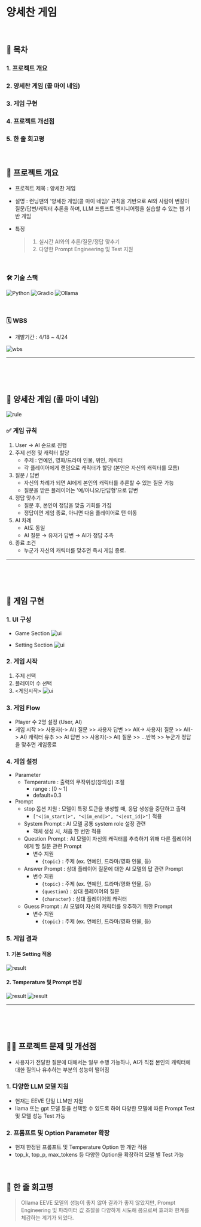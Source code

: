 # 양세찬 게임

<br/>

## 📖 목차
### 1. 프로젝트 개요
### 2. 양세찬 게임 (콜 마이 네임)
### 3. 게임 구현
### 4. 프로젝트 개선점
### 5. 한 줄 회고평
<br/>



## 🔖 프로젝트 개요
- 프로젝트 제목 : 양세찬 게임

- 설명 : 런닝맨의 '양세찬 게임(콜 마이 네임)' 규칙을 기반으로 AI와 사람이 번갈아 질문/답변/캐릭터 추론을 하며, LLM 프롬프트 엔지니어링을 실습할 수 있는 웹 기반 게임

- 특징
    > 1. 실시간 AI와의 추론/질문/정답 맞추기
    > 2. 다양한 Prompt Engineering 및 Test 지원

<br/>

### 🛠 기술 스택
![Python](https://img.shields.io/badge/Language-Python-blue)
![Gradio](https://img.shields.io/badge/UI-Gradio-yellow)
![Ollama](https://img.shields.io/badge/Ollama-EEVE_Korean_10.8B_v1.0-brown)

<br/>

### 🗓️ WBS
- 개발기간 : 4/18 ~ 4/24

![wbs](/img/wbs.png)

---

<br/><br/><br/>



## 👲 양세찬 게임 (콜 마이 네임)
![rule](/img/rule.png)

### ✅ 게임 규칙
1. User -> AI 순으로 진행
2. 주제 선정 및 캐릭터 할당
    - 주제 : 연예인, 영화/드라마 인물, 위인, 캐릭터
    - 각 플레이어에게 랜덤으로 캐릭터가 할당 (본인은 자신의 캐릭터를 모름)
3. 질문 / 답변
    - 자신의 차례가 되면 AI에게 본인의 캐릭터를 추론할 수 있는 질문 가능
    - 질문을 받은 플레이어는 '예/아니오/단답형'으로 답변
4. 정답 맞추기
    - 질문 후, 본인이 정답을 맞출 기회를 가짐
    - 정답이면 게임 종료, 아니면 다음 플레이어로 턴 이동
5. AI 차례
    - AI도 동일
    - AI 질문 → 유저가 답변 → AI가 정답 추측
6. 종료 조건
    - 누군가 자신의 캐릭터를 맞추면 즉시 게임 종료.
---

<br/><br/><br/>



## 🎲 게임 구현

### 1. UI 구성
- Game Section
![ui](/img/ui_1.png)

- Setting Section
![ui](/img/ui_2.png)

### 2. 게임 시작
1. 주제 선택
2. 플레이어 수 선택
3. <게임시작>
![ui](/img/sequence.png)

### 3. 게임 Flow
- Player 수 2명 설정 (User, AI)
- 게임 시작 >> 사용자(-> AI) 질문 >> 사용자 답변 >> AI(-> 사용자) 질문 >> AI(-> AI) 캐릭터 유추 >> AI 답변 >> 사용자(-> AI) 질문 >> ...반복 >> 누군가 정답을 맞추면 게임종료

### 4. 게임 설정
- Parameter
  - Temperature : 출력의 무작위성(창의성) 조절
    - range : [0 ~ 1]
    - default=0.3
- Prompt
  - stop 옵션 지원 : 모델이 특정 토큰을 생성할 때, 응답 생성을 중단하고 출력
    - `["<|im_start|>", "<|im_end|>", "<|eot_id|>"]` 적용
  - System Prompt : AI 모델 공통 system role 설정 관련
    - 객체 생성 시, 처음 한 번만 적용
  - Question Prompt : AI 모델이 자신의 캐릭터를 추측하기 위해 다른 플레이어에게 할 질문 관련 Prompt
    - 변수 지원
      - `{topic}` : 주제 (ex. 연예인, 드라마/영화 인물, 등)
  - Answer Prompt : 상대 플레이어 질문에 대한 AI 모델의 답 관련 Prompt
    - 변수 지원
      - `{topic}` : 주제 (ex. 연예인, 드라마/영화 인물, 등)
      - `{question}` : 상대 플레이어의 질문
      - `{character}` : 상대 플레이어의 캐릭터
  - Guess Prompt : AI 모델이 자신의 캐릭터를 유추하기 위한 Prompt
    - 변수 지원
      - `{topic}` : 주제 (ex. 연예인, 드라마/영화 인물, 등)

### 5. 게임 결과
#### 1. 기본 Setting 적용
![result](/img/result1.png)

#### 2. Temperature 및 Prompt 변경
![result](/img/result3.png)
![result](/img/result4.png)

---

<br/><br/><br/>



## 👨‍🔧 프로젝트 문제 및 개선점
- 사용자가 전달한 질문에 대해서는 일부 수행 가능하나, AI가 직접 본인의 캐릭터에 대한 질의나 유추하는 부분의 성능이 떨어짐

### 1. 다양한 LLM 모델 지원
- 현재는 EEVE 단일 LLM만 지원
- llama 또는 gpt 모델 등을 선택할 수 있도록 하여 다양한 모델에 따른 Prompt Test 및 모델 성능 Test 가능

### 2. 프롬프트 및 Option Parameter 확장
- 현재 한정된 프롬프트 및 Temperature Option 한 개만 적용
- top_k, top_p, max_tokens 등 다양한 Option을 확장하여 모델 별 Test 가능

<br/>

## 🏦 한 줄 회고평

> Ollama EEVE 모델의 성능이 좋지 않아 결과가 좋지 않았지만, Prompt Engineering 및 파라미터 값 조절을 다양하게 시도해 봄으로써 효과와 한계를 체감하는 계기가 되었다.